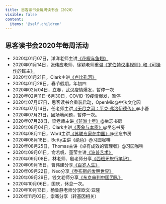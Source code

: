 ```yaml
---
title: 思客读书会每周读书会（2020）
visible: false
content:
  items: '@self.children'
---
```


## 思客读书会2020年每周活动

* 2020年01月07日，洋洋老师主讲[《花椒与鱼翅》](./200107_huajiao_yuchi_yangyang)
* 2020年01月14日，张伟应老师、徐颖老师重温[《罗伯特议事规则》和《可操作的民主》](./200114_robert_zhangwy_xuyin)
* 2020年01月21日，Clark主讲[《卢比孔河》](./200121_rubicon_clark)
* 2020年01月28日，春节假期，年初四
* 2020年02月04日，立春，武汉疫情爆发，暂停一次
* 2020年02月11日-6月30日，COVID-19疫情爆发，暂停
* 2020年07月07日，思客读书会重装启动，OpenMic@中法文化园
* 2020年07月14日，任老师主讲[《无尽之河：平克·弗洛伊德传》](./200714_pink_floyd)@小吾
* 2020年07月21日，因场地问题，暂停一次。
* 2020年07月28日，梁老师主讲[《非洲十年》](./200728_ten_years_in_africa)@坐忘书房
* 2020年08月04日，Clark主讲[《表象与本质》](./200804_superfaces_and_essences)@坐忘书房
* 2020年08月11日，Ward主讲[《苏联专家在中国》](./200811_ussr_experts_in_china)@坐忘书房
* 2020年08月18日，Betty主讲《绝色》@习园咖啡
* 2020年08月25日，Thomas主讲《卓有成效的管理者》@习园咖啡
* 2020年09月01日，俞若帆、董莹主讲[《波普艺术》](./200901_pop_arts)
* 2020年09月08日，林老师、殷老师分享[《西班牙旅行笔记》](./200908_spain_travel_notes)
* 2020年09月15日，曹伟建分享[《百岁人生》](./200915_100_year_life)
* 2020年09月22日，Neo分享[《乔布斯的发明世界》](./200922_ipatent)
* 2020年09月29日，钱文老师分享[《东京审判中国团队》](./200929_tokyo_trial)
* 2020年10月06日，国庆，休息一次。
* 2020年10月13日，杨鲁静老师分享欧文·亚隆
* 2020年11月03日，崇骞分享（转基因相关）
